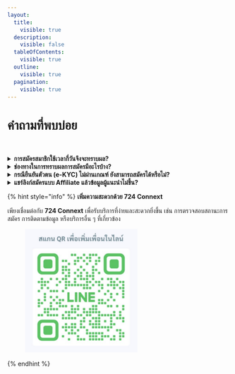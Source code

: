 ```yaml
---
layout:
  title:
    visible: true
  description:
    visible: false
  tableOfContents:
    visible: true
  outline:
    visible: true
  pagination:
    visible: true
---
```


# คำถามที่พบบ่อย

<figure><img src="https://gitbookio.github.io/onboarding-template-images/quickstart-hero.png" alt=""><figcaption></figcaption></figure>

<details>  
<summary><strong>การสมัครสมาชิกใช้เวลากี่วันจึงจะทราบผล?</strong></summary>  

- หากสมัคร **ก่อน 16:00 น.** จะทราบผลการสมัครภายในวันเดียวกัน  
- หากสมัคร **หลัง 16:00 น.** จะทราบผลการสมัครในวันถัดไป  

</details>  

<details>  
<summary><strong>ช่องทางในการทราบผลการสมัครมีอะไรบ้าง?</strong></summary>  

คุณจะได้รับผลการสมัครผ่าน **SMS** ที่ส่งไปยังหมายเลขโทรศัพท์ที่ใช้ลงทะเบียนไว้  

</details>  

<details>  
<summary><strong>กรณียืนยันตัวตน (e-KYC) ไม่ผ่านเกณฑ์ ยังสามารถสมัครได้หรือไม่?</strong></summary>  

ได้ แม้ผลการยืนยันตัวตน (e-KYC) จะไม่ผ่านเกณฑ์ ระบบจะส่งข้อมูลของคุณไปยังเจ้าหน้าที่เพื่อทำการตรวจสอบและพิจารณาอนุมัติอีกครั้ง  

</details>  

<details>  
<summary><strong>แชร์ลิงก์สมัครแบบ Affiliate แล้วข้อมูลผู้แนะนำไม่ขึ้น?</strong></summary>  

สาเหตุอาจเกิดจาก **สถานะ Affiliate ของผู้แนะนำหมดอายุ** กรุณาต่ออายุสมาชิกก่อนเพื่อให้ข้อมูลผู้แนะนำแสดงผลตามปกติ ระบบจะอัปเดตและสามารถใช้งานได้ในวันถัดไป  

</details>

{% hint style="info" %}
**เพิ่มความสะดวกด้วย 724 Connext**  

เพียงเชื่อมต่อกับ **724 Connext** เพื่อรับบริการที่ง่ายและสะดวกยิ่งขึ้น เช่น การตรวจสอบสถานะการสมัคร การติดตามข้อมูล หรือบริการอื่น ๆ ที่เกี่ยวข้อง  

<figure><img src="../.gitbook/assets/Screen Shot 2024-11-22 at 4.59.21 PM.png" alt="" width="255"><figcaption></figcaption></figure>

{% endhint %}
